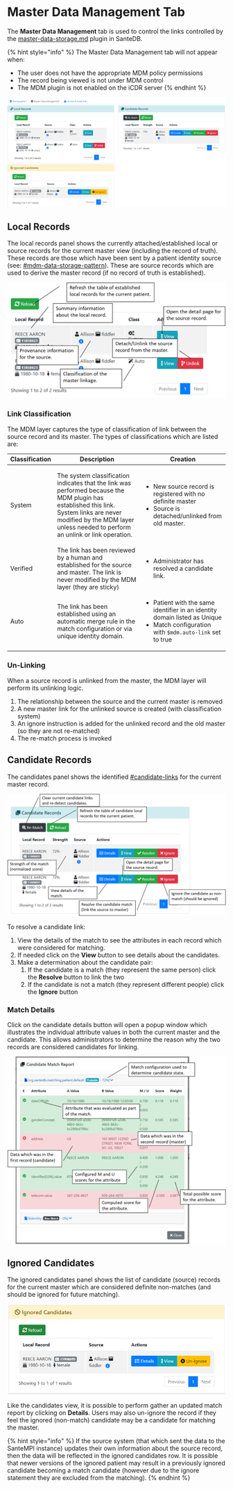 # Master Data Management Tab

The **Master Data Management** tab is used to control the links controlled by the [master-data-storage.md](../../../../santedb/data-and-information-architecture/data-storage-patterns/master-data-storage.md "mention") plugin in SanteDB.&#x20;

{% hint style="info" %}
The Master Data Management tab will not appear when:

* The user does not have the appropriate MDM policy permissions
* The record being viewed is not under MDM control
* The MDM plugin is not enabled on the iCDR server
{% endhint %}

![](<../../../../.gitbook/assets/image (287).png>)

## Local Records

The local records panel shows the currently attached/established local or source records for the current master view (including the record of truth). These records are those which have been sent by a patient identity source (see: [#mdm-data-storage-pattern](../../../../santedb/data-and-information-architecture/data-storage-patterns/master-data-storage.md#mdm-data-storage-pattern "mention")). These are source records which are used to derive the master record (if no record of truth is established).

![](<../../../../.gitbook/assets/image (59).png>)

### Link Classification

The MDM layer captures the type of classification of link between the source record and its master. The types of classifications which are listed are:

| Classification | Description                                                                                                                                                                                                                         | Creation                                                                                                                                                           |
| -------------- | ----------------------------------------------------------------------------------------------------------------------------------------------------------------------------------------------------------------------------------- | ------------------------------------------------------------------------------------------------------------------------------------------------------------------ |
| System         | <p>The system classification indicates that the link was performed because the MDM plugin has established this link. <br>System links are never modified by the MDM layer unless needed to perform an unlink or link operation.</p> | <ul><li>New source record is registered with no definite master</li><li>Source is detached/unlinked from old master.</li></ul>                                     |
| Verified       | The link has been reviewed by a human and established for the source and master. The link is never modified by the MDM layer (they are sticky)                                                                                      | <ul><li>Administrator has resolved a candidate link.</li></ul>                                                                                                     |
| Auto           | The link has been established using an automatic merge rule in the match configuration or via unique identity domain.                                                                                                               | <ul><li>Patient with the same identifier in an identity domain listed as Unique</li><li>Match configuration with <code>$mdm.auto-link</code> set to true</li></ul> |

### Un-Linking

When a source record is unlinked from the master, the MDM layer will perform its unlinking logic.&#x20;

1. The relationship between the source and the current master is removed
2. A new master link for the unlinked source is created (with classification system)
3. An ignore instruction is added for the unlinked record and the old master (so they are not re-matched)
4. The re-match process is invoked

## Candidate Records

The candidates panel shows the identified [#candidate-links](../../../../santedb/data-and-information-architecture/data-storage-patterns/master-data-storage.md#candidate-links "mention") for the current master record.&#x20;

![](<../../../../.gitbook/assets/image (465).png>)

To resolve a candidate link:

1. View the details of the match to see the attributes in each record which were considered for matching.
2. If needed click on the **View** button to see details about the candidates.
3. Make a determination about the candidate pair:
   1. If the candidate is a match (they represent the same person) click the **Resolve** button to link the two&#x20;
   2. If the candidate is not a match (they represent different people) click the **Ignore** button&#x20;

### Match Details

Click on the candidate details button will open a popup window which illustrates the individual attribute values in both the current master and the candidate. This allows administrators to determine the reason why the two records are considered candidates for linking.

![](<../../../../.gitbook/assets/image (285).png>)

## Ignored Candidates

The ignored candidates panel shows the list of candidate (source) records for the current master which are considered definite non-matches (and should be ignored for future matching).

![](<../../../../.gitbook/assets/image (481).png>)

Like the candidates view, it is possible to perform gather an updated match report by clicking on **Details**. Users may also un-ignore the record if they feel the ignored (non-match) candidate may be a candidate for matching the master.

{% hint style="info" %}
If the source system (that which sent the data to the SanteMPI instance) updates their own information about the source record, then the data will be reflected in the ignored candidates row. It is possible that newer versions of the ignored patient may result in a previously ignored candidate becoming a match candidate (however due to the ignore statement they are excluded from the matching).
{% endhint %}
